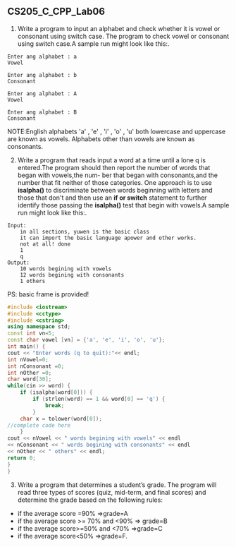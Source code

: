 <!--
 * @Github: https://github.com/Certseeds
 * @Author: nanoseeds
 * @Date: 2020-06-08 09:10:05
 * @LastEditors: nanoseeds
 * @LastEditTime: 2021-06-22 13:09:09
 * @License: CC-BY-NC-SA_V4_0 or any later version 
 -->

## CS205_C_CPP_Lab06

1. Write a program to input an alphabet and check whether it is vowel or consonant using switch case. The program to
   check vowel or consonant using switch case.A sample run might look like this:.

``` log
Enter ang alphabet : a
Vowel
```

``` log
Enter ang alphabet : b
Consonant
```

``` log
Enter ang alphabet : A
Vowel
```

``` log
Enter ang alphabet : B
Consonant
```

NOTE:English alphabets 'a' , 'e' , 'i' , 'o' , 'u' both lowercase and uppercase are known as vowels. Alphabets other
than vowels are known as consonants.

2. Write a program that reads input a word at a time until a lone q is entered.The program should then report the number
   of words that began with vowels,the num- ber that began with consonants,and the number that fit neither of those
   categories. One approach is to use **isalpha()** to discriminate between words beginning with letters and those that
   don't and then use an **if or switch** statement to further identify those passing the **isalpha()** test that begin
   with vowels.A sample run might look like this:.

``` log
Input:
    in all sections, yuwen is the basic class
    it can import the basic language apower and other works.
    not at all! done
    1
    q
Output:
    10 words begining with vowels
    12 words begining with consonants
    1 others
```

PS: basic frame is provided!

``` cpp
#include <iostream>
#include <cctype>
#include <cstring>
using namespace std;
const int vn=5;
const char vowel [vn] = {'a', 'e', 'i', 'o', 'u'};
int main() {
cout << "Enter words (q to quit):"<< endl;
int nVowel=0;
int nConsonant =0;
int nOther =0;
char word[30];
while(cin >> word) {
    if (isalpha(word[0])) {
        if (strlen(word) == 1 && word[0] == 'q') {
            break;
        }
    char x = tolower(word[0]);
//complete code here
    }
cout << nVowel << " words begining with vowels" << endl
<< nConsonant << " words begining with consonants" << endl
<< nOther << " others" << endl;
return 0;
}
}
```

3. Write a program that determines a student’s grade. The program will read three types of scores (quiz, mid-term, and
   final scores) and determine the grade based on the following rules:

+ if the average score =90% =>grade=A
+ if the average score >= 70% and <90% => grade=B
+ if the average score>=50% and <70% =>grade=C
+ if the average score<50% =>grade=F.